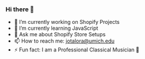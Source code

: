 ### Hi there 👋


- 🔭 I’m currently working on Shopify Projects
- 🌱 I’m currently learning JavaScript
- 💬 Ask me about Shopify Store Setups
- 📫 How to reach me: jotalora@umich.edu
- ⚡ Fun fact: I am a Professional Classical Musician 🎻
